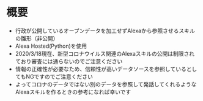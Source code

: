 # 概要
- 行政が公開しているオープンデータを加工せずAlexaから参照させるスキルの雛形（非公開）
- Alexa Hosted(Python)を使用
- 2020/3/18現在、新型コロナウイルス関連のAlexaスキルの公開は制限されており審査には通らないのでご注意ください
- 情報の正確性が必要なため、信頼性が高いデータソースを参照しているとしてもNGですのでご注意ください
- よってコロナのデータではない別のデータを参照して発話してくれるようなAlexaスキルを作るときの参考になれば幸いです
